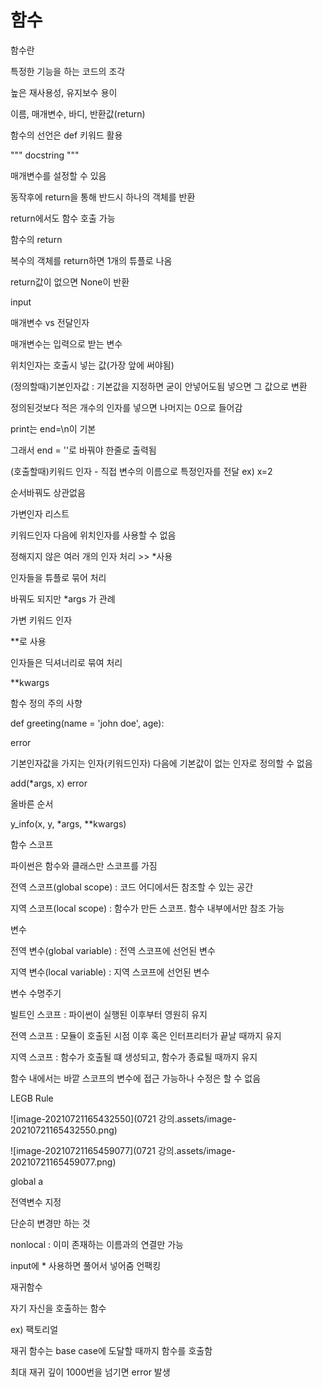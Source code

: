 #  함수

함수란

특정한 기능을 하는 코드의 조각

높은 재사용성, 유지보수 용이

이름, 매개변수, 바디, 반환값(return)



함수의 선언은 def 키워드 활용

""" docstring """

매개변수를 설정할 수 있음

동작후에 return을 통해 반드시 하나의 객체를 반환

return에서도 함수 호출 가능



함수의 return

복수의 객체를 return하면 1개의 튜플로 나옴

return값이 없으면 None이 반환



input

매개변수 vs 전달인자

매개변수는 입력으로 받는 변수

위치인자는 호출시 넣는 값(가장 앞에 써야됨)

(정의할때)기본인자값 : 기본값을 지정하면 굳이 안넣어도됨 넣으면 그 값으로 변환

정의된것보다 적은 개수의 인자를 넣으면 나머지는 0으로 들어감

print는 end=\n이 기본

그래서 end = ''로 바꿔야 한줄로 출력됨

(호출할때)키워드 인자 - 직접 변수의 이름으로 특정인자를 전달 ex) x=2

순서바꿔도 상관없음

가변인자 리스트

키워드인자 다음에 위치인자를 사용할 수 없음

정해지지 않은 여러 개의 인자 처리 >> *사용

인자들을 튜플로 묶어 처리

바꿔도 되지만 *args 가 관례

가변 키워드 인자

**로 사용

인자들은 딕셔너리로 묶여 처리

**kwargs



함수 정의 주의 사향

def greeting(name = 'john doe', age):

error

기본인자값을 가지는 인자(키워드인자) 다음에 기본값이 없는 인자로 정의할 수 없음

add(*args, x) error

올바른 순서

y_info(x, y, *args, **kwargs)



함수 스코프

파이썬은 함수와 클래스만 스코프를 가짐

전역 스코프(global scope) : 코드 어디에서든 참조할 수 있는 공간

지역 스코프(local scope) : 함수가 만든 스코프. 함수 내부에서만 참조 가능

변수

전역 변수(global variable) : 전역 스코프에 선언된 변수

지역 변수(local variable) : 지역 스코프에 선언된 변수

변수 수명주기

빌트인 스코프 : 파이썬이 실행된 이후부터 영원히 유지

전역 스코프 : 모듈이 호출된 시점 이후 혹은 인터프리터가 끝날 때까지 유지

지역 스코프 : 함수가 호출될 떄 생성되고, 함수가 종료될 때까지 유지

함수 내에서는 바깥 스코프의 변수에 접근 가능하나 수정은 할 수 없음

LEGB Rule

![image-20210721165432550](0721 강의.assets/image-20210721165432550.png)

![image-20210721165459077](0721 강의.assets/image-20210721165459077.png)

global a

전역변수 지정

단순히 변경만 하는 것

nonlocal : 이미 존재하는 이름과의 연결만 가능

input에 * 사용하면 풀어서 넣어줌 언팩킹



재귀함수

자기 자신을 호출하는 함수

ex) 팩토리얼

재귀 함수는 base case에 도달할 때까지 함수를 호출함

최대 재귀 깊이 1000번을 넘기면 error 발생

